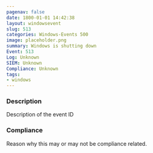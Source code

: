 ```yaml
---
pagenav: false
date: 1800-01-01 14:42:38
layout: windowsevent
slug: 513
categories: Windows-Events 500
image: placeholder.png
summary: Windows is shutting down
Event: 513
Log: Unknown
SIEM: Unknown
Compliance: Unknown
tags:
- windows
---
```


### Description

Description of the event ID

### Compliance

Reason why this may or may not be compliance related.
